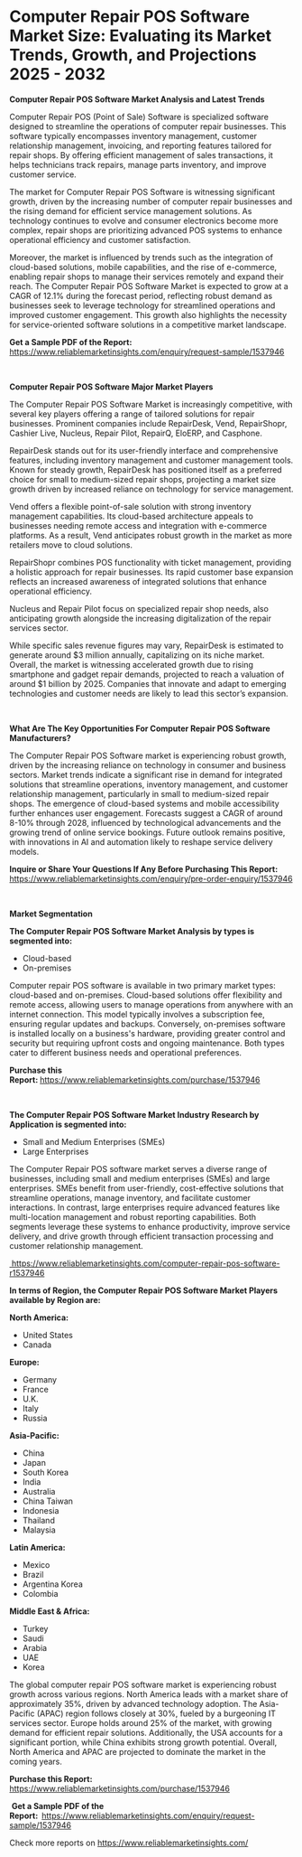 <p><h1>Computer Repair POS Software Market Size: Evaluating its Market Trends, Growth, and Projections 2025 - 2032</h1></p><p><strong>Computer Repair POS Software Market Analysis and Latest Trends</strong></p>
<p><p>Computer Repair POS (Point of Sale) Software is specialized software designed to streamline the operations of computer repair businesses. This software typically encompasses inventory management, customer relationship management, invoicing, and reporting features tailored for repair shops. By offering efficient management of sales transactions, it helps technicians track repairs, manage parts inventory, and improve customer service.</p><p>The market for Computer Repair POS Software is witnessing significant growth, driven by the increasing number of computer repair businesses and the rising demand for efficient service management solutions. As technology continues to evolve and consumer electronics become more complex, repair shops are prioritizing advanced POS systems to enhance operational efficiency and customer satisfaction.</p><p>Moreover, the market is influenced by trends such as the integration of cloud-based solutions, mobile capabilities, and the rise of e-commerce, enabling repair shops to manage their services remotely and expand their reach. The Computer Repair POS Software Market is expected to grow at a CAGR of 12.1% during the forecast period, reflecting robust demand as businesses seek to leverage technology for streamlined operations and improved customer engagement. This growth also highlights the necessity for service-oriented software solutions in a competitive market landscape.</p></p>
<p><strong>Get a Sample PDF of the Report:&nbsp;</strong> <a href="https://www.reliablemarketinsights.com/enquiry/request-sample/1537946?utm_campaign=3064&utm_medium=2&utm_source=Github&utm_content=ia&utm_term=10032025&utm_id=computer-repair-pos-software">https://www.reliablemarketinsights.com/enquiry/request-sample/1537946</a></p>
<p>&nbsp;</p>
<p><strong>Computer Repair POS Software Major Market Players</strong></p>
<p><p>The Computer Repair POS Software Market is increasingly competitive, with several key players offering a range of tailored solutions for repair businesses. Prominent companies include RepairDesk, Vend, RepairShopr, Cashier Live, Nucleus, Repair Pilot, RepairQ, EloERP, and Casphone. </p><p>RepairDesk stands out for its user-friendly interface and comprehensive features, including inventory management and customer management tools. Known for steady growth, RepairDesk has positioned itself as a preferred choice for small to medium-sized repair shops, projecting a market size growth driven by increased reliance on technology for service management.</p><p>Vend offers a flexible point-of-sale solution with strong inventory management capabilities. Its cloud-based architecture appeals to businesses needing remote access and integration with e-commerce platforms. As a result, Vend anticipates robust growth in the market as more retailers move to cloud solutions.</p><p>RepairShopr combines POS functionality with ticket management, providing a holistic approach for repair businesses. Its rapid customer base expansion reflects an increased awareness of integrated solutions that enhance operational efficiency. </p><p>Nucleus and Repair Pilot focus on specialized repair shop needs, also anticipating growth alongside the increasing digitalization of the repair services sector. </p><p>While specific sales revenue figures may vary, RepairDesk is estimated to generate around $3 million annually, capitalizing on its niche market. Overall, the market is witnessing accelerated growth due to rising smartphone and gadget repair demands, projected to reach a valuation of around $1 billion by 2025. Companies that innovate and adapt to emerging technologies and customer needs are likely to lead this sector’s expansion.</p></p>
<p>&nbsp;</p>
<p><strong>What Are The Key Opportunities For Computer Repair POS Software Manufacturers?</strong></p>
<p><p>The Computer Repair POS Software market is experiencing robust growth, driven by the increasing reliance on technology in consumer and business sectors. Market trends indicate a significant rise in demand for integrated solutions that streamline operations, inventory management, and customer relationship management, particularly in small to medium-sized repair shops. The emergence of cloud-based systems and mobile accessibility further enhances user engagement. Forecasts suggest a CAGR of around 8-10% through 2028, influenced by technological advancements and the growing trend of online service bookings. Future outlook remains positive, with innovations in AI and automation likely to reshape service delivery models.</p></p>
<p><strong>Inquire or Share Your Questions If Any Before Purchasing This Report:</strong> <a href="https://www.reliablemarketinsights.com/enquiry/pre-order-enquiry/1537946?utm_campaign=3064&utm_medium=2&utm_source=Github&utm_content=ia&utm_term=10032025&utm_id=computer-repair-pos-software">https://www.reliablemarketinsights.com/enquiry/pre-order-enquiry/1537946</a></p>
<p>&nbsp;</p>
<p><strong>Market Segmentation</strong></p>
<p><strong>The Computer Repair POS Software Market Analysis by types is segmented into:</strong></p>
<p><ul><li>Cloud-based</li><li>On-premises</li></ul></p>
<p><p>Computer repair POS software is available in two primary market types: cloud-based and on-premises. Cloud-based solutions offer flexibility and remote access, allowing users to manage operations from anywhere with an internet connection. This model typically involves a subscription fee, ensuring regular updates and backups. Conversely, on-premises software is installed locally on a business's hardware, providing greater control and security but requiring upfront costs and ongoing maintenance. Both types cater to different business needs and operational preferences.</p></p>
<p><strong>Purchase this Report:&nbsp;</strong><a href="https://www.reliablemarketinsights.com/purchase/1537946?utm_campaign=3064&utm_medium=2&utm_source=Github&utm_content=ia&utm_term=10032025&utm_id=computer-repair-pos-software">https://www.reliablemarketinsights.com/purchase/1537946</a></p>
<p>&nbsp;</p>
<p><strong>The Computer Repair POS Software Market Industry Research by Application is segmented into:</strong></p>
<p><ul><li>Small and Medium Enterprises (SMEs)</li><li>Large Enterprises</li></ul></p>
<p><p>The Computer Repair POS software market serves a diverse range of businesses, including small and medium enterprises (SMEs) and large enterprises. SMEs benefit from user-friendly, cost-effective solutions that streamline operations, manage inventory, and facilitate customer interactions. In contrast, large enterprises require advanced features like multi-location management and robust reporting capabilities. Both segments leverage these systems to enhance productivity, improve service delivery, and drive growth through efficient transaction processing and customer relationship management.</p></p>
<p><a href="https://www.reliablemarketinsights.com/computer-repair-pos-software-r1537946?utm_campaign=3064&utm_medium=2&utm_source=Github&utm_content=ia&utm_term=10032025&utm_id=computer-repair-pos-software">&nbsp;https://www.reliablemarketinsights.com/computer-repair-pos-software-r1537946</a></p>
<p><strong>In terms of Region, the Computer Repair POS Software Market Players available by Region are:</strong></p>
<p>
    <p> <strong> North America: </strong>
        <ul>
            <li>United States</li>
            <li>Canada</li>
        </ul>
        </p> 
    <p> <strong> Europe: </strong>
        <ul>
            <li>Germany</li>
            <li>France</li>
            <li>U.K.</li>
            <li>Italy</li>
            <li>Russia</li>
        </ul>
        </p> 
    <p> <strong> Asia-Pacific: </strong>
        <ul>
            <li>China</li>
            <li>Japan</li>
            <li>South Korea</li>
            <li>India</li>
            <li>Australia</li>
            <li>China Taiwan</li>
            <li>Indonesia</li>
            <li>Thailand</li>
            <li>Malaysia</li>
        </ul>
        </p> 
    <p> <strong> Latin America: </strong>
        <ul>
            <li>Mexico</li>
            <li>Brazil</li>
            <li>Argentina Korea</li>
            <li>Colombia</li>
        </ul>
        </p> 
    <p> <strong> Middle East & Africa: </strong>
        <ul>
            <li>Turkey</li>
            <li>Saudi</li>
            <li>Arabia</li>
            <li>UAE</li>
            <li>Korea</li>
        </ul>
    </p>
    </p>
<p><p>The global computer repair POS software market is experiencing robust growth across various regions. North America leads with a market share of approximately 35%, driven by advanced technology adoption. The Asia-Pacific (APAC) region follows closely at 30%, fueled by a burgeoning IT services sector. Europe holds around 25% of the market, with growing demand for efficient repair solutions. Additionally, the USA accounts for a significant portion, while China exhibits strong growth potential. Overall, North America and APAC are projected to dominate the market in the coming years.</p></p>
<p><strong>Purchase this Report: </strong><a href="https://www.reliablemarketinsights.com/purchase/1537946?utm_campaign=3064&utm_medium=2&utm_source=Github&utm_content=ia&utm_term=10032025&utm_id=computer-repair-pos-software">https://www.reliablemarketinsights.com/purchase/1537946</a></p>
<p>&nbsp;<strong>Get a Sample PDF of the Report:&nbsp;&nbsp;</strong><a href="https://www.reliablemarketinsights.com/enquiry/request-sample/1537946?utm_campaign=3064&utm_medium=2&utm_source=Github&utm_content=ia&utm_term=10032025&utm_id=computer-repair-pos-software">https://www.reliablemarketinsights.com/enquiry/request-sample/1537946</a></p>
<p><strong></strong></p>
<p>Check more reports on <a href="https://www.reliablemarketinsights.com/?utm_campaign=3064&utm_medium=2&utm_source=Github&utm_content=ia&utm_term=10032025&utm_id=computer-repair-pos-software">https://www.reliablemarketinsights.com/</a></p>